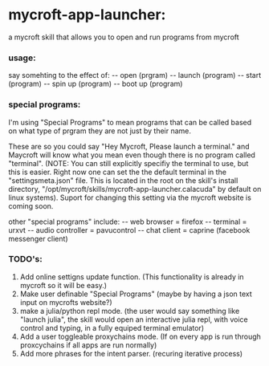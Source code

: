 # mycroft-app-launcher:
a mycroft skill that allows you to open and run programs from mycroft

### usage:

say somehting to the effect of:
 -- open (prgram)
 -- launch (program)
 -- start (program)
 -- spin up (program)
 -- boot up (program)

### special programs:

I'm using "Special Programs" to mean programs that can be called based on what type of
prgram they are not just by their name.


These are so you could say "Hey Mycroft, Please launch a terminal." and Maycroft will
know what you mean even though there is no program called "terminal". (NOTE: You can
still explicitly specifiy the terminal to use, but this is easier. Right now one can
set the the default terminal in the "settingsmeta.json" file. This is located in the
root on the skill's install directory, "/opt/mycroft/skills/mycroft-app-launcher.calacuda"
by default on linux systems). Suport for changing this setting via the mycroft website
is coming soon.

other "special programs" include:
 -- web browser = firefox
 -- terminal = urxvt
 -- audio controller = pavucontrol
 -- chat client = caprine (facebook messenger client)


### TODO's:

1. Add online settigns update function. (This functionality is already in mycroft so
   it will be easy.)
2. Make user definable "Special Programs" (maybe by having a json text input on mycrofts
   	     	       			   website?)
3. make a julia/python repl mode. (the user would say something like "launch julia", the
   	  	       	    	   skill would open an interactive julia repl, with voice
				   control and typing, in a fully equiped terminal emulator) 
3. Add a user toggleable proxychains mode. (If on every app is run through proxcychains
       	      		 	     	    if all apps are run normally)
4. Add more phrases for the intent parser. (recuring iterative process)